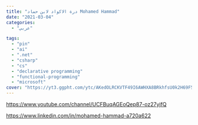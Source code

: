 ```yaml
---
title: "درة الاكواد لابن حماد Mohamed Hammad"
date: "2021-03-04"
categories:
  - "عربي"

tags:
  - "pin"
  - "ai"
  - ".net"
  - "csharp"
  - "cs"
  - "declarative programming"
  - "functional-programming"
  - "microsoft"
cover: "https://yt3.ggpht.com/ytc/AKedOLRCKVTF49I6AWHXA8BRkhfsU0k2H69F56fkQX2v=s88-c-k-c0x00ffffff-no-rj"
---
```


https://www.youtube.com/channel/UCFBuqAGEoQep87-oz27yjfQ

https://www.linkedin.com/in/mohamed-hammad-a720a622
